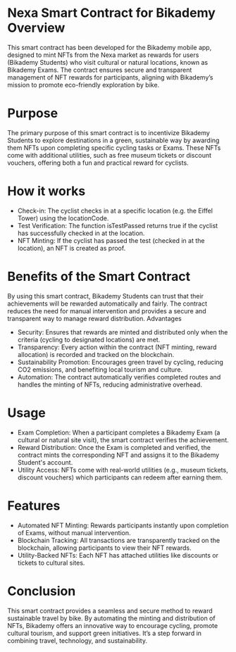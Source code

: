 # Nexa Smart Contract for Bikademy Overview
This smart contract has been developed for the Bikademy mobile app, designed to mint NFTs from the Nexa market as rewards for users (Bikademy Students) who visit cultural or natural locations, known as Bikademy Exams. The contract ensures secure and transparent management of NFT rewards for participants, aligning with Bikademy’s mission to promote eco-friendly exploration by bike.

# Purpose

The primary purpose of this smart contract is to incentivize Bikademy Students to explore destinations in a green, sustainable way by awarding them NFTs upon completing specific cycling tasks or Exams. These NFTs come with additional utilities, such as free museum tickets or discount vouchers, offering both a fun and practical reward for cyclists.

# How it works
- Check-in: The cyclist checks in at a specific location (e.g. the Eiffel Tower) using the locationCode.
- Test Verification: The function isTestPassed returns true if the cyclist has successfully checked in at the location.
- NFT Minting: If the cyclist has passed the test (checked in at the location), an NFT is created as proof.

# Benefits of the Smart Contract

By using this smart contract, Bikademy Students can trust that their achievements will be rewarded automatically and fairly. The contract reduces the need for manual intervention and provides a secure and transparent way to manage reward distribution.
Advantages
- Security: Ensures that rewards are minted and distributed only when the criteria (cycling to designated locations) are met.
- Transparency: Every action within the contract (NFT minting, reward allocation) is recorded and tracked on the blockchain.
- Sustainability Promotion: Encourages green travel by cycling, reducing CO2 emissions, and benefiting local tourism and culture.
- Automation: The contract automatically verifies completed routes and handles the minting of NFTs, reducing administrative overhead.

# Usage

- Exam Completion: When a participant completes a Bikademy Exam (a cultural or natural site visit), the smart contract verifies the achievement.
- Reward Distribution: Once the Exam is completed and verified, the contract mints the corresponding NFT and assigns it to the Bikademy Student's account.
- Utility Access: NFTs come with real-world utilities (e.g., museum tickets, discount vouchers) which participants can redeem after earning them.

# Features

- Automated NFT Minting: Rewards participants instantly upon completion of Exams, without manual intervention.
- Blockchain Tracking: All transactions are transparently tracked on the blockchain, allowing participants to view their NFT rewards.
- Utility-Backed NFTs: Each NFT has attached utilities like discounts or tickets to cultural sites.

# Conclusion

This smart contract provides a seamless and secure method to reward sustainable travel by bike. By automating the minting and distribution of NFTs, Bikademy offers an innovative way to encourage cycling, promote cultural tourism, and support green initiatives. It’s a step forward in combining travel, technology, and sustainability.
